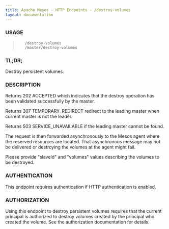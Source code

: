 ```yaml
---
title: Apache Mesos - HTTP Endpoints - /destroy-volumes
layout: documentation
---
```

<!--- This is an automatically generated file. DO NOT EDIT! --->

### USAGE ###
>        /destroy-volumes
>        /master/destroy-volumes

### TL;DR; ###
Destroy persistent volumes.

### DESCRIPTION ###
Returns 202 ACCEPTED which indicates that the destroy
operation has been validated successfully by the master.

Returns 307 TEMPORARY_REDIRECT redirect to the leading master when
current master is not the leader.

Returns 503 SERVICE_UNAVAILABLE if the leading master cannot be
found.

The request is then forwarded asynchronously to the Mesos
agent where the reserved resources are located.
That asynchronous message may not be delivered or
destroying the volumes at the agent might fail.

Please provide "slaveId" and "volumes" values describing
the volumes to be destroyed.


### AUTHENTICATION ###
This endpoint requires authentication if HTTP authentication is
enabled.

### AUTHORIZATION ###
Using this endpoint to destroy persistent volumes requires that
the current principal is authorized to destroy volumes created
by the principal who created the volume.
See the authorization documentation for details.